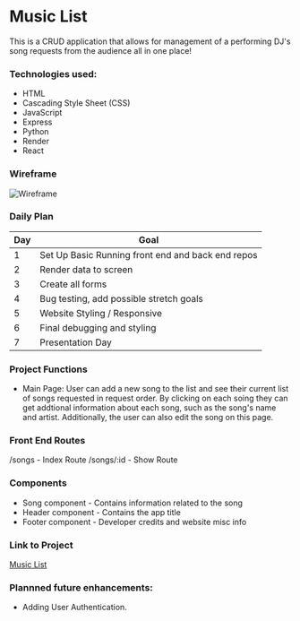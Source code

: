 # Music List

This is a CRUD application that allows for management of a performing DJ's song requests from the audience all in one place!

### Technologies used:

- HTML
- Cascading Style Sheet (CSS)
- JavaScript
- Express
- Python
- Render
- React

### Wireframe

![Wireframe](https://i.imgur.com/DI0ZgAu.jpg)


### Daily Plan

| Day | Goal |
|-----|------|
| 1 | Set Up Basic Running front end and back end repos |
| 2 | Render data to screen |
| 3 | Create all forms |
| 4 | Bug testing, add possible stretch goals |
| 5 | Website Styling / Responsive |
| 6 | Final debugging and styling |
| 7 | Presentation Day |

### Project Functions

- Main Page: User can add a new song to the list and see their current list of songs requested in request order. By clicking on each soing they can get addtional information about each song, such as the song's name and artist. Additionally, the user can also edit the song on this page.

### Front End Routes

/songs - Index Route
/songs/:id - Show Route


### Components

- Song component - Contains information related to the song
- Header component - Contains the app title
- Footer component - Developer credits and website misc info

### Link to Project

[Music List](https://cetamdreact.netlify.app)

### Plannned future enhancements:

- Adding User Authentication.